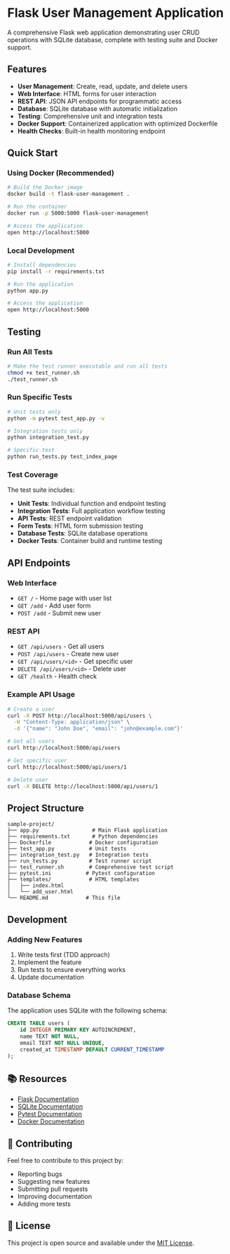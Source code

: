 # Flask User Management Application

A comprehensive Flask web application demonstrating user CRUD operations with SQLite database, complete with testing suite and Docker support.

## Features

- **User Management**: Create, read, update, and delete users
- **Web Interface**: HTML forms for user interaction
- **REST API**: JSON API endpoints for programmatic access
- **Database**: SQLite database with automatic initialization
- **Testing**: Comprehensive unit and integration tests
- **Docker Support**: Containerized application with optimized Dockerfile
- **Health Checks**: Built-in health monitoring endpoint

## Quick Start

### Using Docker (Recommended)

```bash
# Build the Docker image
docker build -t flask-user-management .

# Run the container
docker run -p 5000:5000 flask-user-management

# Access the application
open http://localhost:5000
```

### Local Development

```bash
# Install dependencies
pip install -r requirements.txt

# Run the application
python app.py

# Access the application
open http://localhost:5000
```

## Testing

### Run All Tests

```bash
# Make the test runner executable and run all tests
chmod +x test_runner.sh
./test_runner.sh
```

### Run Specific Tests

```bash
# Unit tests only
python -m pytest test_app.py -v

# Integration tests only
python integration_test.py

# Specific test
python run_tests.py test_index_page
```

### Test Coverage

The test suite includes:
- **Unit Tests**: Individual function and endpoint testing
- **Integration Tests**: Full application workflow testing
- **API Tests**: REST endpoint validation
- **Form Tests**: HTML form submission testing
- **Database Tests**: SQLite database operations
- **Docker Tests**: Container build and runtime testing

## API Endpoints

### Web Interface
- `GET /` - Home page with user list
- `GET /add` - Add user form
- `POST /add` - Submit new user

### REST API
- `GET /api/users` - Get all users
- `POST /api/users` - Create new user
- `GET /api/users/<id>` - Get specific user
- `DELETE /api/users/<id>` - Delete user
- `GET /health` - Health check

### Example API Usage

```bash
# Create a user
curl -X POST http://localhost:5000/api/users \
  -H "Content-Type: application/json" \
  -d '{"name": "John Doe", "email": "john@example.com"}'

# Get all users
curl http://localhost:5000/api/users

# Get specific user
curl http://localhost:5000/api/users/1

# Delete user
curl -X DELETE http://localhost:5000/api/users/1
```

## Project Structure

```
sample-project/
├── app.py                 # Main Flask application
├── requirements.txt       # Python dependencies
├── Dockerfile            # Docker configuration
├── test_app.py           # Unit tests
├── integration_test.py   # Integration tests
├── run_tests.py          # Test runner script
├── test_runner.sh        # Comprehensive test script
├── pytest.ini           # Pytest configuration
├── templates/            # HTML templates
│   ├── index.html
│   └── add_user.html
└── README.md            # This file
```

## Development

### Adding New Features

1. Write tests first (TDD approach)
2. Implement the feature
3. Run tests to ensure everything works
4. Update documentation

### Database Schema

The application uses SQLite with the following schema:

```sql
CREATE TABLE users (
    id INTEGER PRIMARY KEY AUTOINCREMENT,
    name TEXT NOT NULL,
    email TEXT NOT NULL UNIQUE,
    created_at TIMESTAMP DEFAULT CURRENT_TIMESTAMP
);
```

## 📚 Resources

- [Flask Documentation](https://flask.palletsprojects.com/)
- [SQLite Documentation](https://www.sqlite.org/docs.html)
- [Pytest Documentation](https://docs.pytest.org/)
- [Docker Documentation](https://docs.docker.com/)

## 🤝 Contributing

Feel free to contribute to this project by:
- Reporting bugs
- Suggesting new features
- Submitting pull requests
- Improving documentation
- Adding more tests

## 📄 License
This project is open source and available under the [MIT License](LICENSE).
